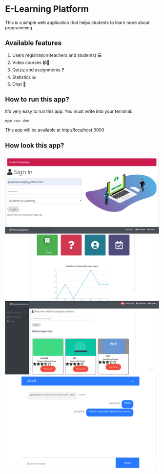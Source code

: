 # E-Learning Platform
This is a simple web application that helps students to learn more about programming. 
## Available features
1. Users registration(teachers and students) :computer:
2. Video courses :video_camera::blue_book:
3. Quiziz and assignments :question:
4. Statistics :bar_chart:
5. Chat :speech_balloon:
## How to run this app?
It's very easy to run this app. You must write into your terminal:
```bash
npm run dev
```
This app will be available at  http://localhost:3000
## How look this app?
![Login](Pictures/Login.PNG)
![Statistics](Pictures/Statistics.png)
![Student](Pictures/Dashboard.PNG)
![Chat](Pictures/Chat.PNG)

